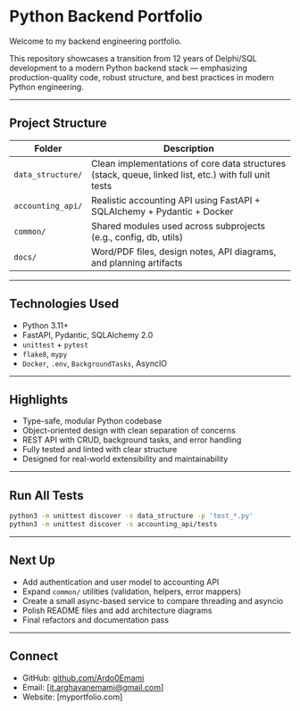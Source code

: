 # Python Backend Portfolio

Welcome to my backend engineering portfolio.

This repository showcases a transition from 12 years of Delphi/SQL development to a modern Python backend stack — emphasizing production-quality code, robust structure, and best practices in modern Python engineering.

---

## Project Structure

| Folder | Description |
|--------|-------------|
| `data_structure/` | Clean implementations of core data structures (stack, queue, linked list, etc.) with full unit tests |
| `accounting_api/` | Realistic accounting API using FastAPI + SQLAlchemy + Pydantic + Docker |
| `common/` | Shared modules used across subprojects (e.g., config, db, utils) |
| `docs/` | Word/PDF files, design notes, API diagrams, and planning artifacts |

---

## Technologies Used

- Python 3.11+
- FastAPI, Pydantic, SQLAlchemy 2.0
- `unittest` + `pytest`
- `flake8`, `mypy`
- `Docker`, `.env`, `BackgroundTasks`, AsyncIO

---

## Highlights

- Type-safe, modular Python codebase
- Object-oriented design with clean separation of concerns
- REST API with CRUD, background tasks, and error handling
- Fully tested and linted with clear structure
- Designed for real-world extensibility and maintainability

---

## Run All Tests

```bash
python3 -m unittest discover -s data_structure -p 'test_*.py'
python3 -m unittest discover -s accounting_api/tests
```

---

## Next Up

- Add authentication and user model to accounting API
- Expand `common/` utilities (validation, helpers, error mappers)
- Create a small async-based service to compare threading and asyncio
- Polish README files and add architecture diagrams
- Final refactors and documentation pass

---

## Connect

- GitHub: [github.com/Ardo0Emami](https://github.com/Ardo0Emami)
- Email: [it.arghavanemami@gmail.com]
- Website: [myportfolio.com]
